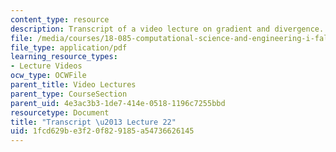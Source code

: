 ```yaml
---
content_type: resource
description: Transcript of a video lecture on gradient and divergence.
file: /media/courses/18-085-computational-science-and-engineering-i-fall-2008/1fcd629be3f20f829185a54736626145_18-085F08-L22.pdf
file_type: application/pdf
learning_resource_types:
- Lecture Videos
ocw_type: OCWFile
parent_title: Video Lectures
parent_type: CourseSection
parent_uid: 4e3ac3b3-1de7-414e-0518-1196c7255bbd
resourcetype: Document
title: "Transcript \u2013 Lecture 22"
uid: 1fcd629b-e3f2-0f82-9185-a54736626145
---
```


